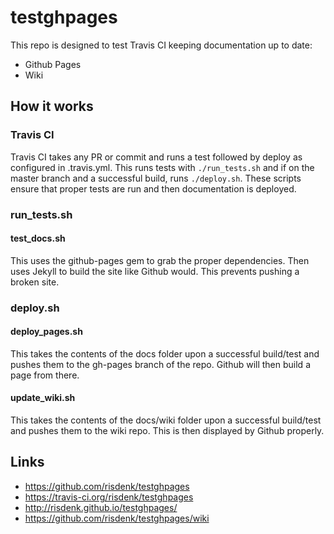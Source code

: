 # testghpages

This repo is designed to test Travis CI keeping documentation up to date:
* Github Pages
* Wiki

## How it works

### Travis CI
Travis CI takes any PR or commit and runs a test followed by deploy as configured in .travis.yml. This runs tests with `./run_tests.sh` and if on the master branch and a successful build, runs `./deploy.sh`. These scripts ensure that proper tests are run and then documentation is deployed.

### run_tests.sh
#### test_docs.sh
This uses the github-pages gem to grab the proper dependencies. Then uses Jekyll to build the site like Github would. This prevents pushing a broken site.

### deploy.sh
#### deploy_pages.sh
This takes the contents of the docs folder upon a successful build/test and pushes them to the gh-pages branch of the repo. Github will then build a page from there.

#### update_wiki.sh
This takes the contents of the docs/wiki folder upon a successful build/test and pushes them to the wiki repo. This is then displayed by Github properly.

## Links
* https://github.com/risdenk/testghpages
* https://travis-ci.org/risdenk/testghpages
* http://risdenk.github.io/testghpages/
* https://github.com/risdenk/testghpages/wiki
